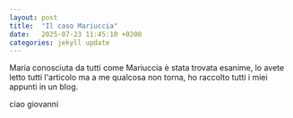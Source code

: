 ```yaml
---
layout: post
title:  "Il caso Mariuccia"
date:   2025-07-23 11:45:10 +0200
categories: jekyll update
---
```

Maria conosciuta da tutti come Mariuccia è stata trovata esanime, lo avete letto tutti l'articolo ma a me qualcosa non torna, ho raccolto tutti i miei appunti in un blog.

ciao giovanni
